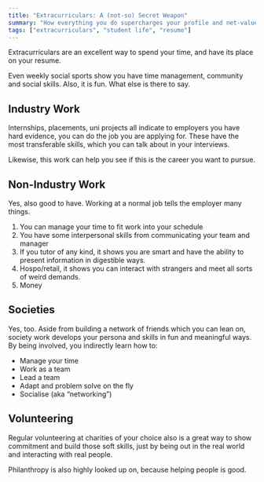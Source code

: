 ```yaml
---
title: "Extracurriculars: A (not-so) Secret Weapon"
summary: "How everything you do supercharges your profile and net-value."
tags: ["extracurriculars", "student life", "resume"]
---
```

Extracurriculars are an excellent way to spend your time, and have its place on your resume. 

Even weekly social sports show you have time management, community and social skills. Also, it is fun. What else is there to say. 

## Industry Work

Internships, placements, uni projects all indicate to employers you have hard evidence, you can do the job you are applying for. These have the most transferable skills, which you can talk about in your interviews. 

Likewise, this work can help you see if this is the career you want to pursue. 

## Non-Industry Work

Yes, also good to have. Working at a normal job tells the employer many things. 



1. You can manage your time to fit work into your schedule
2. You have some interpersonal skills from communicating your team and manager
3. If you tutor of any kind, it shows you are smart and have the ability to present information in digestible ways. 
4. Hospo/retail, it shows you can interact with strangers and meet all sorts of weird demands. 
5. Money

## Societies

Yes, too. Aside from building a network of friends which you can lean on, society work develops your persona and skills in fun and meaningful ways. By being involved, you indirectly learn how to:



* Manage your time
* Work as a team
* Lead a team
* Adapt and problem solve on the fly
* Socialise (aka “networking”)

## Volunteering

Regular volunteering at charities of your choice also is a great way to show commitment and build those soft skills, just by being out in the real world and interacting with real people. 

Philanthropy is also highly looked up on, because helping people is good. 
